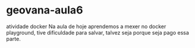 # geovana-aula6
atividade docker
Na aula de hoje aprendemos a mexer no docker playground, tive dificuldade para salvar, talvez seja porque seja pago essa parte.
